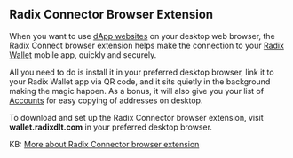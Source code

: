 ## Radix Connector Browser Extension

When you want to use [dApp websites](?glossaryAnchor=dapps) on your desktop web browser, the Radix Connect browser extension helps make the connection to your [Radix Wallet](?glossaryAnchor=radixwallet) mobile app, quickly and securely.

All you need to do is install it in your preferred desktop browser, link it to your Radix Wallet app via QR code, and it sits quietly in the background making the magic happen. As a bonus, it will also give you your list of [Accounts](?glossaryAnchor=accounts) for easy copying of addresses on desktop.

To download and set up the Radix Connector browser extension, visit **wallet.radixdlt.com** in your preferred desktop browser.

KB: [More about Radix Connector browser extension](https://learn.radixdlt.com/article/what-is-the-radix-connector-browser-extension)

